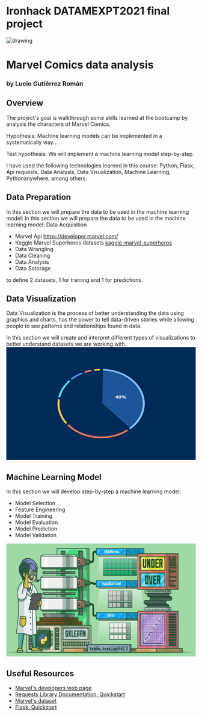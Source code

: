 # Ironhack DATAMEXPT2021 final project

<!-- ![Marvel](./imgs/avengers.gif) -->
<img src="./static/avengers.gif" alt="drawing" height='250' width="1000"/>

# Marvel Comics data analysis

### by Lucio Gutiérrez Román

## Overview
The project's goal is walkthrough some skills learned at the bootcamp by
analysis the characters of Marvel Comics.

Hypothesis: Machine learning models can be implemented in a
systematically way...

Test hypothesis: We will implement a machine learning model step-by-step.

I have used the following technologies learned in this course: Python,
Flask, Api requests, Data Analysis, Data Visualization, Machine
Learning, Pythonanywhere, among others.

## Data Preparation

In this section we will prepare the data to be used in the machine
learning model:
In this section we will prepare the data to be used in the machine
learning model:
Data Acquisition
* Marvel Api <a href="https://developer.marvel.com/" target="_blank">https://developer.marvel.com/</a>
* Keggle Marvel Superheros datasets <a href="https://www.kaggle.com/dannielr/marvel-superheroes"
            target="_blank">kaggle-marvel-superheros</a>
* Data Wrangling
* Data Cleaning
* Data Analysis
* Data Sotorage

to define 2 datasets, 1 for training and 1 for predictions.


## Data Visualization
Data Visualization is the process of better understanding the data using graphics and charts,
has the power to tell data-driven stories while allowing people to see patterns and relationships
found in data.

In this section we will create and interpret different types of visualizations to better understand
datasets we are working with.
<img src="./static/piechart.gif" alt="drawing" height='300' width="900"/>

## Machine Learning Model
In this section we will develop step-by-step a machine learning model:
* Model Selection
* Feature Engineering
* Model Training
* Model Evaluation
* Model Prediction
* Model Validation
<img src="./static/model-processing.png" alt="drawing" height='300' width="900"/>

## Useful Resources
* [Marvel's developers web page](https://developer.marvel.com/)
* [Requests Library Documentation: Quickstart](http://docs.python-requests.org/en/master/user/quickstart/)
* [Marvel's dataset](https://www.kaggle.com/dannielr/marvel-superheroes)
* [Flask: Quickstart](https://flask.palletsprojects.com/en/2.0.x/quickstart/)
